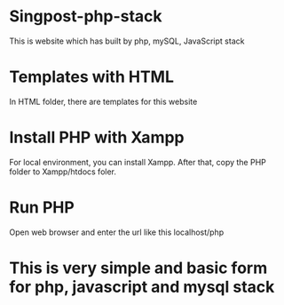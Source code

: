 # Singpost-php-stack
This is website which has built by php, mySQL, JavaScript stack
# Templates with HTML
In HTML folder, there are templates for this website
# Install PHP with Xampp
For local environment, you can install Xampp. After that, copy the PHP folder to Xampp/htdocs foler.
# Run PHP
Open web browser and enter the url like this localhost/php 
# This is very simple and basic form for php, javascript and mysql stack
